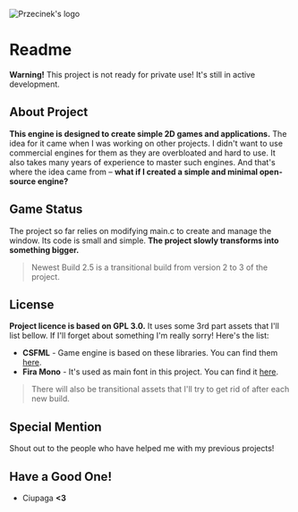![Przecinek's logo](https://cdn.discordapp.com/attachments/822928311487299687/1220043321783750656/Logo.png?ex=660d80e3&is=65fb0be3&hm=53b499f22a56913fee5a2724fd3dce49e040db528ebfee696ed63aa5a61f22ff&)

# Readme
**Warning!** This project is not ready for private use! It's still in active development.

## About Project
**This engine is designed to create simple 2D games and applications.** The idea for it came when I was working on other projects. I didn't want to use commercial engines for them as they are overbloated and hard to use. It also takes many years of experience to master such engines. And that's where the idea came from – **what if I created a simple and minimal open-source engine?**

## Game Status
The project so far relies on modifying main.c to create and manage the window. Its code is small and simple. **The project slowly transforms into something bigger.**

> Newest Build 2.5 is a transitional build from version 2 to 3 of the project.

## License
**Project licence is based on GPL 3.0.** It uses some 3rd part assets that I'll list bellow. If I'll forget about something I'm really sorry! Here's the list:

- **CSFML** - Game engine is based on these libraries. You can find them [here](https://github.com/SFML/csfml).
- **Fira Mono** - It's used as main font in this project. You can find it [here](https://github.com/mozilla/Fira).

> There will also be transitional assets that I'll try to get rid of after each new build.

## Special Mention
Shout out to the people who have helped me with my previous projects!

## Have a Good One!
- Ciupaga **<3**
